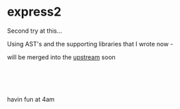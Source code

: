 # express2

Second try at this...

Using AST's and the supporting libraries that I wrote now -

will be merged into the [upstream](github.com/scottshotgg/express) soon


<br>
<br>
<br>
<br>
havin fun at 4am

[something]: https://upload.wikimedia.org/wikipedia/en/thumb/f/f5/RedBullEnergyDrink.svg/1200px-RedBullEnergyDrink.svg.png

